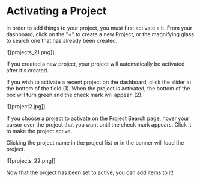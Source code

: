 # Activating a Project

In order to add things to your project, you must first activate a it. From your dashboard, click on the "+" to create a new Project, or the magnifying glass to search one that has already been created.

![[projects_21.png]]

   If you created a new project, your project will automatically be activated after it's created.
   
   If you wish to activate a recent project on the dashboard, click the slider at the bottom of the field (1). When the project is activated, the bottom of the box will turn green and the check mark will appear. (2).
   
   ![[project2.jpg]]
   
If you choose a project to activate on the Project Search page, hover your cursor over the project that you want until the check mark appears. Click it to make the project active.

Clicking the project name in the project list or in the banner will load the project.

![[projects_22.png]]

   Now that the project has been set to active, you can add items to it!
